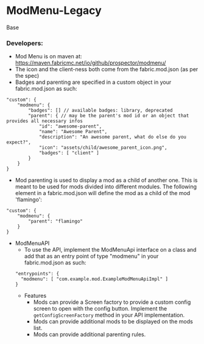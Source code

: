 # ModMenu-Legacy

Base

### Developers:
- Mod Menu is on maven at: https://maven.fabricmc.net/io/github/prospector/modmenu/
- The icon and the client-ness both come from the fabric.mod.json (as per the spec)
- Badges and parenting are specified in a custom object in your fabric.mod.json as such:
```json5
"custom": {
    "modmenu": {
        "badges": [] // available badges: library, deprecated
        "parent": { // may be the parent's mod id or an object that provides all necessary infos 
            "id": "awesome-parent",
            "name": "Awesome Parent",
            "description": "An awesome parent, what do else do you expect?",
            "icon": "assets/child/awesome_parent_icon.png",
            "badges": [ "client" ]
        }
    }
}
```
- Mod parenting is used to display a mod as a child of another one.
  This is meant to be used for mods divided into different modules.
  The following element in a fabric.mod.json will define the mod as a child of the mod 'flamingo':
```json5
"custom": {
    "modmenu": {
        "parent": "flamingo"
    }
}
```
- ModMenuAPI
    - To use the API, implement the ModMenuApi interface on a class and add that as an entry point of type "modmenu" in your fabric.mod.json as such:
  ```json5
  "entrypoints": {
	"modmenu": [ "com.example.mod.ExampleModMenuApiImpl" ]
  }
  ```
    - Features
        - Mods can provide a Screen factory to provide a custom config screen to open with the config button. Implement the `getConfigScreenFactory` method in your API implementation.
        - Mods can provide additional mods to be displayed on the mods list.
        - Mods can provide additional parenting rules.
